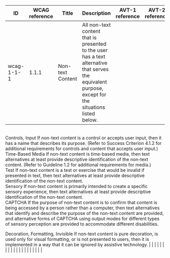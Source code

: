 | ID 	| WCAG reference 	| Title 	| Description 	| AVT-1 reference 	| AVT-2 reference 	| AVT-3 reference 	|
|----------	|----------------	|-------	|-------------	|-----------------	|-----------------	|-----------------	|
|wcag-1-1-1 | 1.1.1               	| Non-text Content       	| All non-text content that is presented to the user has a text alternative that serves the equivalent purpose, except for the situations listed below.
<br />
Controls, Input
If non-text content is a control or accepts user input, then it has a name that describes its purpose. (Refer to Success Criterion 4.1.2 for additional requirements for controls and content that accepts user input.)<br/>
Time-Based Media
If non-text content is time-based media, then text alternatives at least provide descriptive identification of the non-text content. (Refer to Guideline 1.2 for additional requirements for media.)</br>
Test
If non-text content is a test or exercise that would be invalid if presented in text, then text alternatives at least provide descriptive identification of the non-text content.</br>
Sensory
If non-text content is primarily intended to create a specific sensory experience, then text alternatives at least provide descriptive identification of the non-text content.</br>
CAPTCHA
If the purpose of non-text content is to confirm that content is being accessed by a person rather than a computer, then text alternatives that identify and describe the purpose of the non-text content are provided, and alternative forms of CAPTCHA using output modes for different types of sensory perception are provided to accommodate different disabilities.</br>

Decoration, Formatting, Invisible
If non-text content is pure decoration, is used only for visual formatting, or is not presented to users, then it is implemented in a way that it can be ignored by assistive technology. |                 	|                 	|                 	|
|    	|                	|       	|             	|                 	|                 	|                 	|
|    	|                	|       	|             	|                 	|                 	|                 	|
